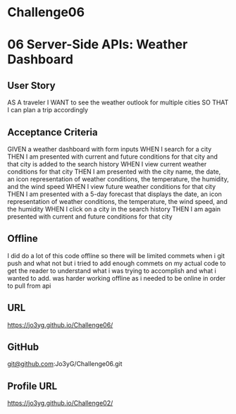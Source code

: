 # Challenge06
# 06 Server-Side APIs: Weather Dashboard

## User Story
AS A traveler
I WANT to see the weather outlook for multiple cities
SO THAT I can plan a trip accordingly
## Acceptance Criteria
GIVEN a weather dashboard with form inputs
WHEN I search for a city
THEN I am presented with current and future conditions for that city and that city is added to the search history
WHEN I view current weather conditions for that city
THEN I am presented with the city name, the date, an icon representation of weather conditions, the temperature, the humidity, and the wind speed
WHEN I view future weather conditions for that city
THEN I am presented with a 5-day forecast that displays the date, an icon representation of weather conditions, the temperature, the wind speed, and the humidity
WHEN I click on a city in the search history
THEN I am again presented with current and future conditions for that city

## Offline
I did do a lot of this code offline so there will be limited commets when i git push and what not but i tried to add enough commets on my actual code to get the reader to understand what i was trying to accomplish and what i wanted to add. was harder working offline as i needed to be online in order to pull from api


## URL
https://jo3yg.github.io/Challenge06/
## GitHub
git@github.com:Jo3yG/Challenge06.git
## Profile URL
https://jo3yg.github.io/Challenge02/
